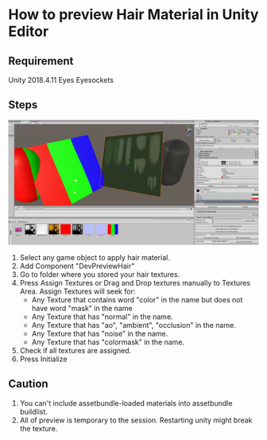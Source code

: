 # How to preview Hair Material in Unity Editor
## Requirement
Unity 2018.4.11
Eyes
Eyesockets

## Steps
![](./imgs/hairpreview.png)
1. Select any game object to apply hair material.
2. Add Component "DevPreviewHair"
3. Go to folder where you stored your hair textures.
4. Press Assign Textures or Drag and Drop textures manually to Textures Area.
   Assign Textures will seek for:
   - Any Texture that contains word "color" in the name but does not have word "mask" in the name
   - Any Texture that has "normal" in the name.
   - Any Texture that has "ao", "ambient", "occlusion" in the name.
   - Any Texture that has "noise" in the name.
   - Any Texture that has "colormask" in the name.
5. Check if all textures are assigned.
6. Press Initialize

## Caution
1. You can't include assetbundle-loaded materials into assetbundle buildlist.
2. All of preview is temporary to the session. Restarting unity might break the texture.

